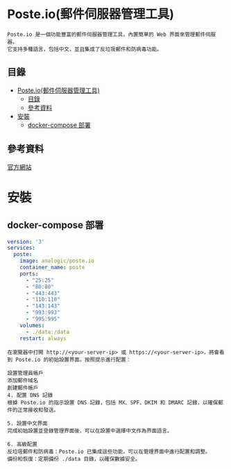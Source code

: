 # Poste.io(郵件伺服器管理工具)

```
Poste.io 是一個功能豐富的郵件伺服器管理工具，內置簡單的 Web 界面來管理郵件伺服器。
它支持多種語言，包括中文，並且集成了反垃圾郵件和防病毒功能。
```

## 目錄

- [Poste.io(郵件伺服器管理工具)](#posteio郵件伺服器管理工具)
  - [目錄](#目錄)
  - [參考資料](#參考資料)
- [安裝](#安裝)
  - [docker-compose 部署](#docker-compose-部署)

## 參考資料

[官方網站](https://poste.io/)

# 安裝

## docker-compose 部署

```yml
version: '3'
services:
  poste:
    image: analogic/poste.io
    container_name: poste
    ports:
      - "25:25"
      - "80:80"
      - "443:443"
      - "110:110"
      - "143:143"
      - "993:993"
      - "995:995"
    volumes:
      - ./data:/data
    restart: always
```

```
在瀏覽器中打開 http://<your-server-ip> 或 https://<your-server-ip>，將會看到 Poste.io 的初始設置界面。按照提示進行配置：

設置管理員帳戶
添加郵件域名
創建郵件帳戶
4. 配置 DNS 記錄
根據 Poste.io 的指示設置 DNS 記錄，包括 MX、SPF、DKIM 和 DMARC 記錄，以確保郵件的正常接收和發送。

5. 設置中文界面
完成初始設置並登錄管理界面後，可以在設置中選擇中文作為界面語言。

6. 高級配置
反垃圾郵件和防病毒：Poste.io 已集成這些功能，可以在管理界面中進行配置和調整。
備份和恢復：定期備份 ./data 目錄，以確保數據安全。
```

